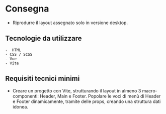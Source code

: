 # Consegna
- Riprodurre il layout assegnato solo in versione desktop.

## Tecnologie da utilizzare
    -  HTML
    - CSS / SCSS
    - Vue
    - Vite

## Requisiti tecnici minimi
- Creare un progetto con Vite, strutturando il layout in almeno 3 macro-componenti: Header, Main e Footer. Popolare le voci di menù di Header e Footer dinamicamente, tramite delle props, creando una struttura dati idonea.